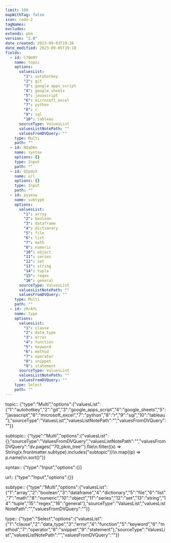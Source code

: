 ```yaml
---
limit: 100
mapWithTag: false
icon: code-2
tagNames:
excludes:
extends: pkm
version: "2.0"
date_created: 2023-09-03T19:26
date_modified: 2023-09-05T19:18
fields:
  - id: C7Qm9Y
    name: topic
    options:
      valuesList:
        "1": autohotkey
        "2": git
        "3": google_apps_script
        "4": google_sheets
        "5": javascript
        "6": microsoft_excel
        "7": python
        "8": r
        "9": sql
        "10": tableau
      sourceType: ValuesList
      valuesListNotePath: ""
      valuesFromDVQuery: ""
    type: Multi
    path: ""
  - id: NQaD6n
    name: syntax
    options: {}
    type: Input
    path: ""
  - id: QIpdxX
    name: url
    options: {}
    type: Input
    path: ""
  - id: pyyeuw
    name: subtype
    options:
      valuesList:
        "1": array
        "2": boolean
        "3": dataframe
        "4": dictionary
        "5": file
        "6": list
        "7": math
        "8": numeric
        "10": object
        "11": series
        "12": set
        "13": string
        "14": tuple
        "15": regex
        "16": general
      sourceType: ValuesList
      valuesListNotePath: ""
      valuesFromDVQuery: ""
    type: Multi
    path: ""
  - id: zRrAYL
    name: type
    options:
      valuesList:
        "1": clause
        "2": data_type
        "3": error
        "4": function
        "5": keyword
        "6": method
        "7": operator
        "8": snippet
        "9": statement
      sourceType: ValuesList
      valuesListNotePath: ""
      valuesFromDVQuery: ""
    type: Select
    path: ""
---
```


topic:: {"type":"Multi","options":{"valuesList":{"1":"autohotkey","2":"git","3":"google_apps_script","4":"google_sheets","5":"javascript","6":"microsoft_excel","7":"python","8":"r","9":"sql","10":"tableau"},"sourceType":"ValuesList","valuesListNotePath":"","valuesFromDVQuery":""}}

subtopic:: {"type":"Multi","options":{"valuesList":{},"sourceType":"ValuesFromDVQuery","valuesListNotePath":"","valuesFromDVQuery":"dv.pages('\"70_pkm_tree\"').file\n.filter((x) => String(x.frontmatter.subtype).includes(\"subtopic\"))\n.map((p) => p.name)\n.sort()"}}

syntax:: {"type":"Input","options":{}}

url:: {"type":"Input","options":{}}

subtype:: {"type":"Multi","options":{"valuesList":{"1":"array","2":"boolean","3":"dataframe","4":"dictionary","5":"file","6":"list","7":"math","8":"numeric","10":"object","11":"series","12":"set","13":"string","14":"tuple","15":"regex","16":"general"},"sourceType":"ValuesList","valuesListNotePath":"","valuesFromDVQuery":""}}

type:: {"type":"Select","options":{"valuesList":{"1":"clause","2":"data_type","3":"error","4":"function","5":"keyword","6":"method","7":"operator","8":"snippet","9":"statement"},"sourceType":"ValuesList","valuesListNotePath":"","valuesFromDVQuery":""}}
